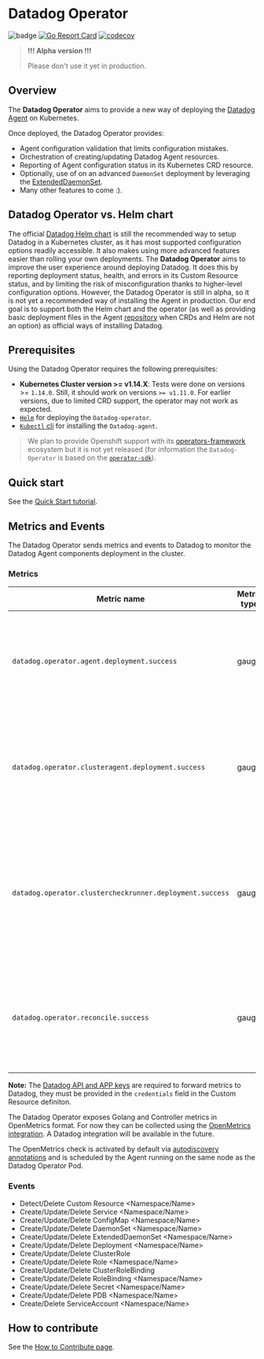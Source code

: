 # Datadog Operator

![badge](https://action-badges.now.sh/datadog/datadog-operator)
[![Go Report Card](https://goreportcard.com/badge/github.com/datadog/datadog-operator)](https://goreportcard.com/report/github.com/datadog/datadog-operator)
[![codecov](https://codecov.io/gh/datadog/datadog-operator/branch/master/graph/badge.svg)](https://codecov.io/gh/datadog/datadog-operator)

> **!!! Alpha version !!!**
>
> Please don't use it yet in production.

## Overview

The **Datadog Operator** aims to provide a new way of deploying the [Datadog Agent](https://github.com/DataDog/datadog-agent/) on Kubernetes.

Once deployed, the Datadog Operator provides:

* Agent configuration validation that limits configuration mistakes.
* Orchestration of creating/updating Datadog Agent resources.
* Reporting of Agent configuration status in its Kubernetes CRD resource.
* Optionally, use of on an advanced `DaemonSet` deployment by leveraging the [ExtendedDaemonSet](https://github.com/DataDog/extendeddaemonset).
* Many other features to come :).

## Datadog Operator vs. Helm chart

The official [Datadog Helm chart](https://github.com/helm/charts/tree/master/stable/datadog) is still the recommended way to setup Datadog in a Kubernetes cluster, as it has most supported configuration options readily accessible. It also makes using more advanced features easier than rolling your own deployments.
The **Datadog Operator** aims to improve the user experience around deploying Datadog. It does this by reporting deployment status, health, and errors in its Custom Resource status, and by limiting the risk of misconfiguration thanks to higher-level configuration options. However, the Datadog Operator is still in alpha, so it is not yet a recommended way of installing the Agent in production. Our end goal is to support both the Helm chart and the operator (as well as providing basic deployment files in the Agent [repository](https://github.com/DataDog/datadog-agent/tree/6.15.0/Dockerfiles/manifests) when CRDs and Helm are not an option) as official ways of installing Datadog.

## Prerequisites

Using the Datadog Operator requires the following prerequisites:

* **Kubernetes Cluster version >= v1.14.X**: Tests were done on versions >= `1.14.0`. Still, it should work on versions `>= v1.11.0`. For earlier versions, due to limited CRD support, the operator may not work as expected.
* [`Helm`](https://helm.sh) for deploying the `Datadog-operator`.
* [`Kubectl` cli](https://kubernetes.io/docs/tasks/tools/install-kubectl/) for installing the `Datadog-agent`.

> We plan to provide Openshift support with its [operators-framework](https://www.openshift.com/learn/topics/operators) ecosystem but it is not yet released (for information the `Datadog-Operator` is based on the [`operator-sdk`](https://github.com/operator-framework/operator-sdk)).

## Quick start

See the [Quick Start tutorial](docs/quick-start.md).

## Metrics and Events

The Datadog Operator sends metrics and events to Datadog to monitor the Datadog Agent components deployment in the cluster.

### Metrics

|Metric name   |Metric type   |Description   |
|---|---|---|
| `datadog.operator.agent.deployment.success`   | gauge   | `1` if the desired number of Agent replicas equals the number of available Agent pods, `0` otherwise.   |
| `datadog.operator.clusteragent.deployment.success`   | gauge   | `1` if the desired number of Cluster Agent replicas equals the number of available Cluster Agent pods, `0` otherwise.   |
| `datadog.operator.clustercheckrunner.deployment.success`   | gauge   | `1` if the desired number of Cluster Check Runner replicas equals the number of available Cluster Check Runner pods, `0` otherwise.   |
| `datadog.operator.reconcile.success`   | gauge   | `1` if the last recorded reconcile error is null, `0` otherwise. The `reconcile_err` tag describes the last recorded error. |

**Note:** The [Datadog API and APP keys](https://docs.datadoghq.com/account_management/api-app-keys/) are required to forward metrics to Datadog, they must be provided in the `credentials` field in the Custom Resource definiton.

The Datadog Operator exposes Golang and Controller metrics in OpenMetrics format. For now they can be collected using the [OpenMetrics integration](https://docs.datadoghq.com/integrations/openmetrics/). A Datadog integration will be available in the future.

The OpenMetrics check is activated by default via [autodiscovery annotations](./chart/datadog-operator/templates/deployment.yaml) and is scheduled by the Agent running on the same node as the Datadog Operator Pod.

### Events

- Detect/Delete Custom Resource <Namespace/Name>
- Create/Update/Delete Service <Namespace/Name>
- Create/Update/Delete ConfigMap <Namespace/Name>
- Create/Update/Delete DaemonSet <Namespace/Name>
- Create/Update/Delete ExtendedDaemonSet <Namespace/Name>
- Create/Update/Delete Deployment <Namespace/Name>
- Create/Update/Delete ClusterRole </Name>
- Create/Update/Delete Role <Namespace/Name>
- Create/Update/Delete ClusterRoleBinding </Name>
- Create/Update/Delete RoleBinding <Namespace/Name>
- Create/Update/Delete Secret <Namespace/Name>
- Create/Update/Delete PDB <Namespace/Name>
- Create/Delete ServiceAccount <Namespace/Name>

## How to contribute

See the [How to Contribute page](docs/how-to-contribute.md).
